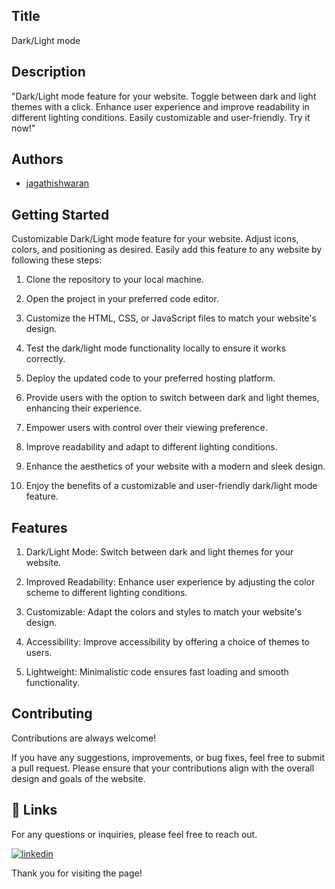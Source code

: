 
## Title

Dark/Light mode
## Description 
"Dark/Light mode feature for your website. Toggle between dark and light themes with a click. Enhance user experience and improve readability in different lighting conditions. Easily customizable and user-friendly. Try it now!"
## Authors

- [jagathishwaran](https://www.github.com/jagathishwaran) 

    
## Getting Started

Customizable Dark/Light mode feature for your website. Adjust icons, colors, and positioning as desired. Easily add this feature to any website by following these steps:

   1. Clone the repository to your local machine.

   2. Open the project in your preferred code editor.

   3. Customize the HTML, CSS, or JavaScript files to match your website's design.

   4. Test the dark/light mode functionality locally to ensure it works correctly.

   5. Deploy the updated code to your preferred hosting platform.

   6. Provide users with the option to switch between dark and light themes, enhancing their experience.

   7. Empower users with control over their viewing preference.

   8. Improve readability and adapt to different lighting conditions.

   9. Enhance the aesthetics of your website with a modern and sleek design.

   10. Enjoy the benefits of a customizable and user-friendly dark/light mode feature.



## Features



   1. Dark/Light Mode: Switch between dark and light themes for your website.

   2. Improved Readability: Enhance user experience by adjusting the color scheme to different lighting conditions.

   3. Customizable: Adapt the colors and styles to match your website's design.

   4. Accessibility: Improve accessibility by offering a choice of themes to users.

   5. Lightweight: Minimalistic code ensures fast loading and smooth functionality.




## Contributing

Contributions are always welcome!

If you have any suggestions, improvements, or bug fixes, feel free to submit a pull request. Please ensure that your contributions align with the overall design and goals of the website. 


## 🔗 Links

For any questions or inquiries, please feel free to reach out. 

[![linkedin](https://img.shields.io/badge/linkedin-0A66C2?style=for-the-badge&logo=linkedin&logoColor=white)](https://www.linkedin.com/in/jagathishwaran-m-172928231)


Thank you for visiting the page!
